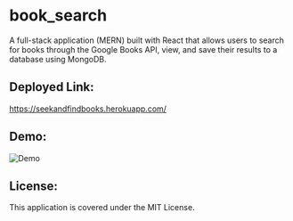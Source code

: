 # book_search

A full-stack application (MERN) built with React that allows users to search for books through the Google Books API, view, and save their results to a database using MongoDB.

## Deployed Link:

https://seekandfindbooks.herokuapp.com/

## Demo:

![Demo](images/demo_google_books_search.gif)

## License:

This application is covered under the MIT License.
